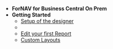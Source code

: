 <!-- docs/_sidebar.md -->
<!-- [![ForNAV](../Images/ForNAV_logo_2f_250.png)](https://www.fornav.com/) -->

- **ForNAV for Business Central On Prem**
- **Getting Started**
  - [Setup of the designer](/ForNAVForBCOnPrem/)
  - <!-- ToDo Setup Report Pack -->
  - [Edit your first Report](/ForNAVForBCOnPrem/EditYourFirstReport.md)
  <!-- - [The designer explained](/ForNAVForBCOnPrem/DesignerExplained.md) <!-- Generic -->
  - [Custom Layouts](/ForNAVForBCOnPrem/CustomLayouts.md) <!-- Generic -->
  <!-- - [Templates](/ForNAVForBCOnPrem/) Generic -->
  <!-- - Add fields from an extension -->
<!-- - **Advanced** -->
  <!-- - [Multilanguage](/ForNAVForBCOnPrem/) Generic -->
  <!-- - [ForNAV Language]() Generic -->
  <!-- - [JavaScript Basics](/ForNAVForBCOnPrem/) Dynamically change font, font color and hiding of report controls Generic -->
  <!-- - [Records Collection](/ForNAVForBCOnPrem/) Generic -->
  <!-- - [Adding DataItems](/ForNAVForBCOnPrem/) Generic -->
  <!-- - [Adding Totals]() Generic -->
  <!-- - [Transheaders/footers](/ForNAVForBCOnPrem/) Generic -->
  <!-- - [Groupheaders/footers](/ForNAVForBCOnPrem/) Generic -->
  <!-- - [JavaScript Deep Dive](/ForNAVForBCOnPrem/) Generic -->
  <!-- - [Create a new report]()  Generic -->
<!-- - **Extension Development** -->
  <!-- - [Create an extension from ForNAV](/ForNAVForBCOnPrem/) -->
  <!-- - [Set up ForNAV and Docker](/ForNAVForBCOnPrem/DockerSetup.md) -->
  <!-- - [Adding ForNAV reports to your own extension](/ForNAVForBCOnPrem/AddForNAVToYourExtension.md) -->
  <!-- - [ForNAV API](/ForNAVForBCOnPrem/) -->
  <!-- - [Conversion]() -->